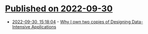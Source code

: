 # [Published on 2022-09-30](index.md)

* [2022-09-30, 15:18:04](https://lobste.rs/s/piki76/why_i_own_two_copies_designing_data) - [Why I own two copies of Designing Data-Intensive Applications](https://www.garrensmith.com/designing-data-intensive-applications/)
